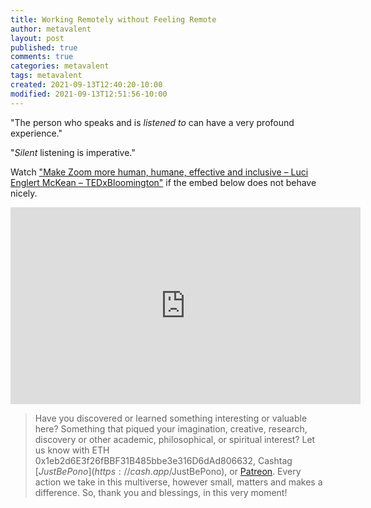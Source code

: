 ```yaml
---
title: Working Remotely without Feeling Remote
author: metavalent
layout: post
published: true
comments: true
categories: metavalent
tags: metavalent
created: 2021-09-13T12:40:20-10:00
modified: 2021-09-13T12:51:56-10:00
---
```


"The person who speaks and is *listened to* can have a very profound experience."

"*Silent* listening is imperative."

Watch ["Make Zoom more human, humane, effective and inclusive – Luci Englert McKean – TEDxBloomington"](https://youtu.be/hdM69Fz9lLA) if the embed below does not behave nicely. 

<div class="embed "container"><iframe width="560" height="315" src="https://www.youtube.com/embed/hdM69Fz9lLA" title="YouTube video player" frameborder="0" allow="accelerometer; autoplay; clipboard-write; encrypted-media; gyroscope; picture-in-picture" allowfullscreen></iframe></div>

> Have you discovered or learned something interesting or valuable here? Something that piqued your imagination, creative, research, discovery or other academic, philosophical, or spiritual interest? Let us know with ETH 0x1eb2d6E3f26fBBF31B485bbe3e316D6dAd806632, Cashtag [$JustBePono](https://cash.app/$JustBePono), or [Patreon](https://patreon.com/metavalent). Every action we take in this multiverse, however small, matters and makes a difference. So, thank you and blessings, in this very moment!
